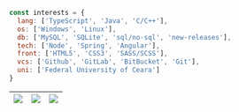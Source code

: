 ```js
const interests = {
  lang: ['TypeScript', 'Java', 'C/C++'],
  os: ['Windows', 'Linux'],
  db: ['MySQL', 'SQLite', 'sql/no-sql', 'new-releases'],
  tech: ['Node', 'Spring', 'Angular'],
  front: ['HTML5', 'CSS3', 'SASS/SCSS'],
  vcs: ['Github', 'GitLab', 'BitBucket', 'Git'],
  uni: ['Federal University of Ceara']
}
```

| ![](http://github-profile-summary-cards.vercel.app/api/cards/stats?username=jairo2k5&theme=nord_dark) | ![](http://github-profile-summary-cards.vercel.app/api/cards/repos-per-language?username=jairo2k5&hide=Html&theme=nord_dark) | ![](http://github-profile-summary-cards.vercel.app/api/cards/most-commit-language?username=jairo2k5&theme=nord_dark) |
| :-: | :-: | :-: |
